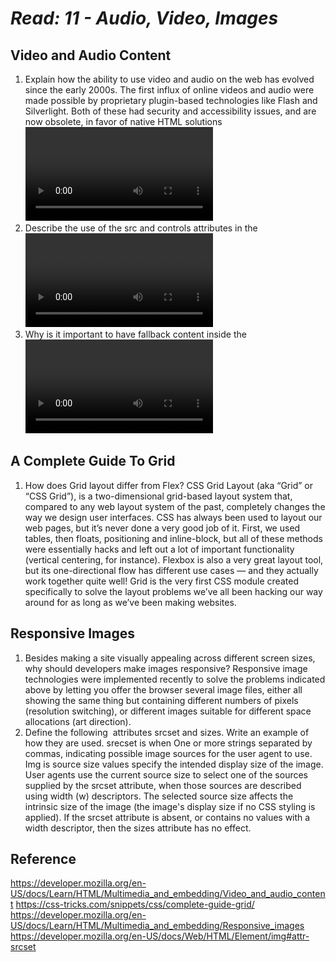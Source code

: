 # *Read: 11 - Audio, Video, Images*

## Video and Audio Content

1. Explain how the ability to use video and audio on the web has evolved since the early 2000s. The first influx of online videos and audio were made possible by proprietary plugin-based technologies like Flash and Silverlight. Both of these had security and accessibility issues, and are now obsolete, in favor of native HTML solutions <video> and <audio> elements and the availability of JavaScript APIs for controlling them.
2. Describe the use of the src and controls attributes in the <video> element. In the same way as for the <img> element, the src (source) attribute contains a path to the video you want to embed. It works in exactly the same way. Users must be able to control video and audio playback (it's especially critical for people who have epilepsy.) You must either use the controls attribute to include the browser's own control interface, or build your interface using the appropriate JavaScript API. At a minimum, the interface must include a way to start and stop the media, and to adjust the volume.
3. Why is it important to have fallback content inside the <video> element? this will be displayed if the browser accessing the page doesn't support the <video> element, allowing us to provide a fallback for older browsers. This can be anything you like; in this case, we've provided a direct link to the video file, so the user can at least access it some way regardless of what browser they are using.

## A Complete Guide To Grid

1. How does Grid layout differ from Flex? CSS Grid Layout (aka “Grid” or “CSS Grid”), is a two-dimensional grid-based layout system that, compared to any web layout system of the past, completely changes the way we design user interfaces. CSS has always been used to layout our web pages, but it’s never done a very good job of it. First, we used tables, then floats, positioning and inline-block, but all of these methods were essentially hacks and left out a lot of important functionality (vertical centering, for instance). Flexbox is also a very great layout tool, but its one-directional flow has different use cases — and they actually work together quite well! Grid is the very first CSS module created specifically to solve the layout problems we’ve all been hacking our way around for as long as we’ve been making websites.

## Responsive Images

1. Besides making a site visually appealing across different screen sizes, why should developers make images responsive? Responsive image technologies were implemented recently to solve the problems indicated above by letting you offer the browser several image files, either all showing the same thing but containing different numbers of pixels (resolution switching), or different images suitable for different space allocations (art direction).
2. Define the following <img> attributes srcset and sizes. Write an example of how they are used. srecset is when One or more strings separated by commas, indicating possible image sources for the user agent to use. Img is source size values specify the intended display size of the image. User agents use the current source size to select one of the sources supplied by the srcset attribute, when those sources are described using width (w) descriptors. The selected source size affects the intrinsic size of the image (the image's display size if no CSS styling is applied). If the srcset attribute is absent, or contains no values with a width descriptor, then the sizes attribute has no effect.

## Reference
https://developer.mozilla.org/en-US/docs/Learn/HTML/Multimedia_and_embedding/Video_and_audio_content
https://css-tricks.com/snippets/css/complete-guide-grid/
https://developer.mozilla.org/en-US/docs/Learn/HTML/Multimedia_and_embedding/Responsive_images
https://developer.mozilla.org/en-US/docs/Web/HTML/Element/img#attr-srcset
